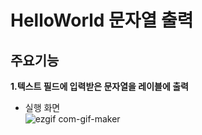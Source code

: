 # HelloWorld 문자열 출력
## 주요기능
**1.텍스트 필드에 입력받은 문자열을 레이블에 출력**
 - 실행 화면 <br>
  ![ezgif com-gif-maker](https://user-images.githubusercontent.com/60169777/73335609-3ee51080-42b3-11ea-9383-e86d346422b5.gif)
